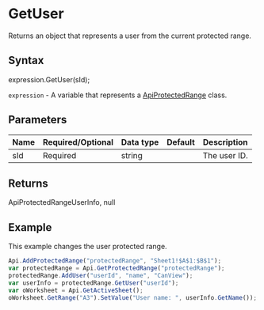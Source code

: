# GetUser

Returns an object that represents a user from the current protected range.

## Syntax

expression.GetUser(sId);

`expression` - A variable that represents a [ApiProtectedRange](../ApiProtectedRange.md) class.

## Parameters

| **Name** | **Required/Optional** | **Data type** | **Default** | **Description** |
| ------------- | ------------- | ------------- | ------------- | ------------- |
| sId | Required | string |  | The user ID. |

## Returns

ApiProtectedRangeUserInfo, null

## Example

This example changes the user protected range.

```javascript
Api.AddProtectedRange("protectedRange", "Sheet1!$A$1:$B$1");
var protectedRange = Api.GetProtectedRange("protectedRange");
protectedRange.AddUser("userId", "name", "CanView");
var userInfo = protectedRange.GetUser("userId");
var oWorksheet = Api.GetActiveSheet();
oWorksheet.GetRange("A3").SetValue("User name: ", userInfo.GetName());
```
